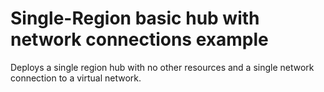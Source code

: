 # Single-Region basic hub with network connections example

Deploys a single region hub with no other resources and a single network connection to a virtual network.
